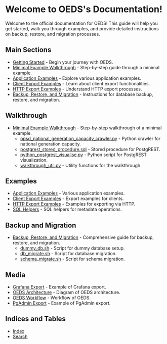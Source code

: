 # Welcome to OEDS's Documentation!

Welcome to the official documentation for OEDS! This guide will help you get started, walk you through examples, and provide detailed instructions on backup, restore, and migration processes.

## Main Sections

* [Getting Started](getting_started.md) - Begin your journey with OEDS.
* [Minimal Example Walkthrough](minimal_walkthrough/minimal_example_walkthrough.md) - Step-by-step guide through a minimal example.
* [Application Examples](examples/application_examples.md) - Explore various application examples.
* [Client Export Examples](examples/client_export_examples.md) - Learn about client export functionalities.
* [HTTP Export Examples](examples/http_export_examples.md) - Understand HTTP export processes.
* [Backup, Restore, and Migration](backup_restore_migration/backup_restore_migrate.md) - Instructions for database backup, restore, and migration.

## Walkthrough

* [Minimal Example Walkthrough](minimal_walkthrough/minimal_example_walkthrough.md) - Step-by-step walkthrough of a minimal example.
    * [opsd_national_generation_capacity_crawler.py](minimal_walkthrough/opsd_national_generation_capacity_crawler.py) - Python crawler for national generation capacity.
    * [postgrest_stored_procedure.sql](minimal_walkthrough/postgrest_stored_procedure.sql) - Stored procedure for PostgREST.
    * [python_postgrest_visualise.py](minimal_walkthrough/python_postgrest_visualise.py) - Python script for PostgREST visualization.
    * [walkthrough_util.py](minimal_walkthrough/walkthrough_util.py) - Utility functions for the walkthrough.

## Examples

* [Application Examples](examples/application_examples.md) - Various application examples.
* [Client Export Examples](examples/client_export_examples.md) - Export examples for clients.
* [HTTP Export Examples](examples/http_export_examples.md) - Examples for exporting via HTTP.
* [SQL Helpers](examples/metadata_sql_helpers.sql) - SQL helpers for metadata operations.

## Backup and Migration

* [Backup, Restore, and Migration](backup_restore_migration/backup_restore_migrate.md) - Comprehensive guide for backup, restore, and migration.
    * [dummy_db.sh](backup_restore_migration/dummy_db.sh) - Script for dummy database setup.
    * [db_migrate.sh](backup_restore_migration/db_migrate.sh) - Script for database migration.
    * [schema_migrate.sh](backup_restore_migration/schema_migrate.sh) - Script for schema migration.

## Media

* [Grafana Export](media/grafana_export.png) - Example of Grafana export.
* [OEDS Architecture](media/oeds-architecture.png) - Diagram of OEDS architecture.
* [OEDS Workflow](media/oeds-workflow.png) - Workflow of OEDS.
* [PgAdmin Export](media/pgadmin_export.png) - Example of PgAdmin export.

## Indices and Tables

* [Index](genindex)
* [Search](search)
